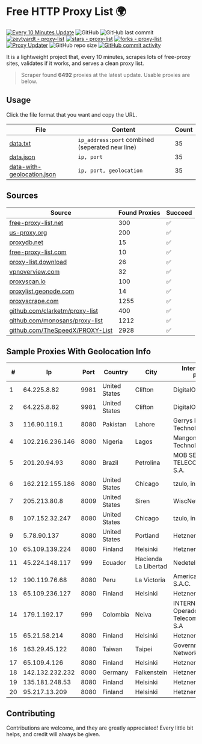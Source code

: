 
# Free HTTP Proxy List 🌍

[![Every 10 Minutes Update](https://github.com/mertguvencli/http-proxy-list/actions/workflows/main.yml/badge.svg?branch=main)](https://github.com/mertguvencli/http-proxy-list/actions/workflows/main.yml)
![GitHub](https://img.shields.io/github/license/mertguvencli/http-proxy-list)
![GitHub last commit](https://img.shields.io/github/last-commit/mertguvencli/http-proxy-list)
[![zevtyardt - proxy-list](https://img.shields.io/static/v1?label=zevtyardt&message=proxy-list&color=blue&logo=github)](https://github.com/zevtyardt/proxy-list "Go to GitHub repo")
[![stars - proxy-list](https://img.shields.io/github/stars/zevtyardt/proxy-list?style=social)](https://github.com/zevtyardt/proxy-list)
[![forks - proxy-list](https://img.shields.io/github/forks/zevtyardt/proxy-list?style=social)](https://github.com/zevtyardt/proxy-list)
[![Proxy Updater](https://github.com/zevtyardt/proxy-list/workflows/Proxy%20Updater/badge.svg)](https://github.com/zevtyardt/proxy-list/actions?query=workflow:"Proxy+Updater")
![GitHub repo size](https://img.shields.io/github/repo-size/zevtyardt/proxy-list)
[![GitHub commit activity](https://img.shields.io/github/commit-activity/m/zevtyardt/proxy-list?logo=commits)](https://github.com/zevtyardt/proxy-list/commits/main)

It is a lightweight project that, every 10 minutes, scrapes lots of free-proxy sites, validates if it works, and serves a clean proxy list.

> Scraper found **6492** proxies at the latest update. Usable proxies are below.

## Usage

Click the file format that you want and copy the URL.

|File|Content|Count|
|----|-------|-----|
|[data.txt](https://raw.githubusercontent.com/mertguvencli/http-proxy-list/main/proxy-list/data.txt)|`ip_address:port` combined (seperated new line)|35|
|[data.json](https://raw.githubusercontent.com/mertguvencli/http-proxy-list/main/proxy-list/data.json)|`ip, port`|35|
|[data-with-geolocation.json](https://raw.githubusercontent.com/mertguvencli/http-proxy-list/main/proxy-list/data-with-geolocation.json)|`ip, port, geolocation`|35|

## Sources

|Source|Found Proxies|Succeed|
|------|-------------|-------|
|[free-proxy-list.net](https://free-proxy-list.net)|300|✅|
|[us-proxy.org](https://www.us-proxy.org)|200|✅|
|[proxydb.net](http://proxydb.net)|15|✅|
|[free-proxy-list.com](https://free-proxy-list.com/?page=&port=&type%5B%5D=http&type%5B%5D=https&up_time=0&search=Search)|10|✅|
|[proxy-list.download](https://www.proxy-list.download/HTTP)|26|✅|
|[vpnoverview.com](https://vpnoverview.com/privacy/anonymous-browsing/free-proxy-servers)|32|✅|
|[proxyscan.io](https://www.proxyscan.io)|100|✅|
|[proxylist.geonode.com](https://proxylist.geonode.com/api/proxy-list?limit=300&page=1&sort_by=lastChecked&sort_type=desc&protocols=http,https)|14|✅|
|[proxyscrape.com](https://api.proxyscrape.com/v2/?request=displayproxies&protocol=http&timeout=10000&country=all&ssl=all&anonymity=all)|1255|✅|
|[github.com/clarketm/proxy-list](https://raw.githubusercontent.com/clarketm/proxy-list/master/proxy-list-raw.txt)|400|✅|
|[github.com/monosans/proxy-list](https://raw.githubusercontent.com/monosans/proxy-list/main/proxies/http.txt)|1212|✅|
|[github.com/TheSpeedX/PROXY-List](https://raw.githubusercontent.com/TheSpeedX/PROXY-List/master/http.txt)|2928|✅|


## Sample Proxies With Geolocation Info

|#|Ip|Port|Country|City|Internet Service Provider|
|-|--|----|-------|----|-------------------------|
|1|64.225.8.82|9981|United States|Clifton|DigitalOcean, LLC|
|2|64.225.8.82|9981|United States|Clifton|DigitalOcean, LLC|
|3|116.90.119.1|8080|Pakistan|Lahore|Gerrys Information Technology (PVT) Ltd|
|4|102.216.236.146|8080|Nigeria|Lagos|Mangonet Integrated Technologies Limited|
|5|201.20.94.93|8080|Brazil|Petrolina|MOB SERVICOS DE TELECOMUNICACOES S.A.|
|6|162.212.155.186|8080|United States|Chicago|tzulo, inc.|
|7|205.213.80.8|8009|United States|Siren|WiscNet|
|8|107.152.32.247|8080|United States|Chicago|tzulo, inc.|
|9|5.78.90.137|8080|United States|Portland|Hetzner Online GmbH|
|10|65.109.139.224|8080|Finland|Helsinki|Hetzner Online GmbH|
|11|45.224.148.117|999|Ecuador|Hacienda La Libertad|Nedetel S.A.|
|12|190.119.76.68|8080|Peru|La Victoria|America Movil Peru S.A.C.|
|13|65.109.236.127|8080|Finland|Helsinki|Hetzner Online GmbH|
|14|179.1.192.17|999|Colombia|Neiva|INTERNEXA Brasil Operadora de TelecomunicaÔÔes S.A|
|15|65.21.58.214|8080|Finland|Helsinki|Hetzner Online GmbH|
|16|163.29.45.122|8080|Taiwan|Taipei|Government Service Network|
|17|65.109.4.126|8080|Finland|Helsinki|Hetzner Online GmbH|
|18|142.132.232.232|8080|Germany|Falkenstein|Hetzner Online GmbH|
|19|135.181.248.53|8080|Finland|Helsinki|Hetzner Online GmbH|
|20|95.217.13.209|8080|Finland|Helsinki|Hetzner Online GmbH|



## Contributing

Contributions are welcome, and they are greatly appreciated! Every
little bit helps, and credit will always be given.


